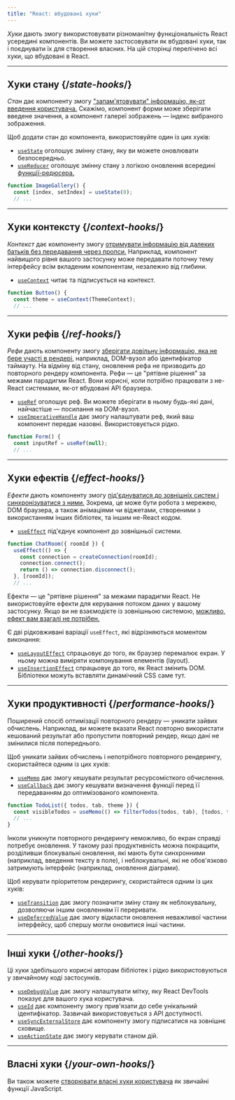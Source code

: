 ```yaml
---
title: "React: вбудовані хуки"
---
```


<Intro>

*Хуки* дають змогу використовувати різноманітну функціональність React усередині компонентів. Ви можете застосовувати як вбудовані хуки, так і поєднувати їх для створення власних. На цій сторінці перелічено всі хуки, що вбудовані в React.

</Intro>

---

## Хуки стану {/*state-hooks*/}

*Стан* дає компоненту змогу ["запам'ятовувати" інформацію, як-от введення користувача.](/learn/state-a-components-memory) Скажімо, компонент форми може зберігати введене значення, а компонент галереї зображень — індекс вибраного зображення.

Щоб додати стан до компонента, використовуйте один із цих хуків:

* [`useState`](/reference/react/useState) оголошує змінну стану, яку ви можете оновлювати безпосередньо.
* [`useReducer`](/reference/react/useReducer) оголошує змінну стану з логікою оновлення всередині [функції-редюсера.](/learn/extracting-state-logic-into-a-reducer)

```js
function ImageGallery() {
  const [index, setIndex] = useState(0);
  // ...
```

---

## Хуки контексту {/*context-hooks*/}

*Контекст* дає компоненту змогу [отримувати інформацію від далеких батьків без передавання через пропси.](/learn/passing-props-to-a-component) Наприклад, компонент найвищого рівня вашого застосунку може передавати поточну тему інтерфейсу всім вкладеним компонентам, незалежно від глибини.

* [`useContext`](/reference/react/useContext) читає та підписується на контекст.

```js
function Button() {
  const theme = useContext(ThemeContext);
  // ...
```

---

## Хуки рефів {/*ref-hooks*/}

*Рефи* дають компоненту змогу [зберігати довільну інформацію, яка не бере участі в рендері,](/learn/referencing-values-with-refs) наприклад, DOM-вузол або ідентифікатор таймауту. На відміну від стану, оновлення рефа не призводить до повторного рендеру компонента. Рефи — це "рятівне рішення" за межами парадигми React. Вони корисні, коли потрібно працювати з не-React системами, як-от вбудовані API браузера.

* [`useRef`](/reference/react/useRef) оголошує реф. Ви можете зберігати в ньому будь-які дані, найчастіше — посилання на DOM-вузол.
* [`useImperativeHandle`](/reference/react/useImperativeHandle) дає змогу налаштувати реф, який ваш компонент передає назовні. Використовується рідко.

```js
function Form() {
  const inputRef = useRef(null);
  // ...
```

---

## Хуки ефектів {/*effect-hooks*/}

*Ефекти* дають компоненту змогу [під'єднуватися до зовнішніх систем і синхронізуватися з ними.](/learn/synchronizing-with-effects) Зокрема, це може бути робота з мережею, DOM браузера, а також анімаціями чи віджетами, створеними з використанням інших бібліотек, та іншим не-React кодом.

* [`useEffect`](/reference/react/useEffect) під'єднує компонент до зовнішньої системи.

```js
function ChatRoom({ roomId }) {
  useEffect(() => {
    const connection = createConnection(roomId);
    connection.connect();
    return () => connection.disconnect();
  }, [roomId]);
  // ...
```

Ефекти — це "рятівне рішення" за межами парадигми React. Не використовуйте ефекти для керування потоком даних у вашому застосунку. Якщо ви не взаємодієте із зовнішньою системою, [можливо, ефект вам взагалі не потрібен.](/learn/you-might-not-need-an-effect)

Є дві рідковживані варіації `useEffect`, які відрізняються моментом виконання:

* [`useLayoutEffect`](/reference/react/useLayoutEffect) спрацьовує до того, як браузер перемалює екран. У ньому можна виміряти компонування елементів (layout).
* [`useInsertionEffect`](/reference/react/useInsertionEffect) спрацьовує до того, як React змінить DOM. Бібліотеки можуть вставляти динамічний CSS саме тут.

---

## Хуки продуктивності {/*performance-hooks*/}

Поширений спосіб оптимізації повторного рендеру — уникати зайвих обчислень. Наприклад, ви можете вказати React повторно використати кешований результат або пропустити повторний рендер, якщо дані не змінилися після попереднього.

Щоб уникати зайвих обчислень і непотрібного повторного рендерингу, скористайтеся одним із цих хуків:

- [`useMemo`](/reference/react/useMemo) дає змогу кешувати результат ресурсомісткого обчислення.
- [`useCallback`](/reference/react/useCallback) дає змогу кешувати визначення функції перед її передаванням до оптимізованого компонента.

```js
function TodoList({ todos, tab, theme }) {
  const visibleTodos = useMemo(() => filterTodos(todos, tab), [todos, tab]);
  // ...
}
```

Інколи уникнути повторного рендерингу неможливо, бо екран справді потребує оновлення. У такому разі продуктивність можна покращити, розділивши блокувальні оновлення, які мають бути синхронними (наприклад, введення тексту в поле), і неблокувальні, які не обов'язково затримують інтерфейс (наприклад, оновлення діаграми).

Щоб керувати пріоритетом рендерингу, скористайтеся одним із цих хуків:

- [`useTransition`](/reference/react/useTransition) дає змогу позначити зміну стану як неблокувальну, дозволяючи іншим оновленням її переривати.
- [`useDeferredValue`](/reference/react/useDeferredValue) дає змогу відкласти оновлення неважливої частини інтерфейсу, щоб спершу могли оновитися інші частини.

---

## Інші хуки {/*other-hooks*/}

Ці хуки здебільшого корисні авторам бібліотек і рідко використовуються у звичайному коді застосунків.

- [`useDebugValue`](/reference/react/useDebugValue) дає змогу налаштувати мітку, яку React DevTools показує для вашого хука користувача.
- [`useId`](/reference/react/useId) дає компоненту змогу прив'язати до себе унікальний ідентифікатор. Зазвичай використовується з API доступності.
- [`useSyncExternalStore`](/reference/react/useSyncExternalStore) дає компоненту змогу підписатися на зовнішнє сховище.
- [`useActionState`](/reference/react/useActionState) дає змогу керувати станом дій.

---

## Власні хуки {/*your-own-hooks*/}

Ви також можете [створювати власні хуки користувача](/learn/reusing-logic-with-custom-hooks#extracting-your-own-custom-hook-from-a-component) як звичайні функції JavaScript.
